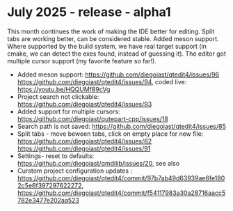 # July 2025 - release - alpha1

This month continues the work of making the IDE better for editing. Split tabs
are working better, can be considered stable. Added meson support. Where supported
by the build system, we have real target support (in cmake, we can detect the
exes found, instead of guessing it). The editor got multiple cursor support (my 
favorite feature so far!).

* Added meson support: https://github.com/diegoiast/qtedit4/issues/96 https://github.com/diegoiast/qtedit4/issues/94, coded live: https://youtu.be/HQQUMf89cVg
* Project search not clickable: https://github.com/diegoiast/qtedit4/issues/93
* Added support for multiple cursors: https://github.com/diegoiast/qutepart-cpp/issues/18
* Search path is not saved: https://github.com/diegoiast/qtedit4/issues/85
* Split tabs - move beween tabs, click on empty place for new file: https://github.com/diegoiast/qtedit4/issues/62 https://github.com/diegoiast/qtedit4/issues/91
* Settings- reset to defaults: https://github.com/diegoiast/qmdilib/issues/20, see also
* Curstom project configuration updates : https://github.com/diegoiast/qtedit4/commit/97b7ab49d63939ae6fe1802c5e6f397297622272, https://github.com/diegoiast/qtedit4/commit/f54117983a30a28716aacc5782e3477e202aa523